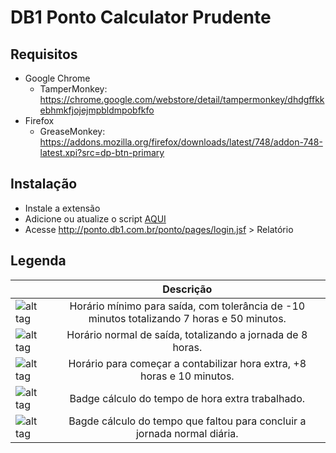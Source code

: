 # DB1 Ponto Calculator Prudente

## Requisitos
 - Google Chrome
    - TamperMonkey: https://chrome.google.com/webstore/detail/tampermonkey/dhdgffkkebhmkfjojejmpbldmpobfkfo
 - Firefox
    - GreaseMonkey: https://addons.mozilla.org/firefox/downloads/latest/748/addon-748-latest.xpi?src=dp-btn-primary
    
## Instalação
 - Instale a extensão
 - Adicione ou atualize o script [AQUI](https://github.com/PedroHReis22/db1-prudente-calculator/raw/master/TM-calculator.user.js)
 - Acesse http://ponto.db1.com.br/ponto/pages/login.jsf > Relatório

## Legenda
|                                                                           |      Descrição      |
|----------|:-------------:|
| ![alt tag](https://img.shields.io/badge/Jornada-M%C3%ADnima-brightgreen.svg)   | Horário mínimo para saída, com tolerância de -10 minutos totalizando 7 horas e 50 minutos. |
| ![alt tag](https://img.shields.io/badge/Jornada-Normal-blue.svg) |    Horário normal de saída, totalizando a jornada de 8 horas.   |
| ![alt tag](https://img.shields.io/badge/Jornada-Extra-yellow.svg)  | Horário para começar a contabilizar hora extra, +8 horas e 10 minutos. |
| ![alt tag](https://img.shields.io/badge/Tag-%2B-yellow.svg)  | Badge cálculo do tempo de hora extra trabalhado. |
| ![alt tag](https://img.shields.io/badge/Tag----red.svg)   | Bagde cálculo do tempo que faltou para concluir a jornada normal diária. |
